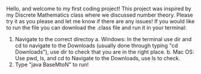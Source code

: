 Hello, and welcome to my first coding project!
This project was inspired by my Discrete Mathematics class where we discussed number theory.
Please try it as you please and let me know if there are any issues!
If you would like to run the file you can download the .class file and run it in your terminal:
 1. Navigate to the correct directoy
        a. Windows: In the terminal use dir and cd to navigate to the Downloads (usually done through typing "cd Downloads"), use dir to check that you are in the right place.
        b. Mac OS: Use pwd, ls, and cd to Navigate to the Downloads, use ls to check.
2. Type "java BaseMtoN" to run!
